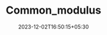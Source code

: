 ---
weight: 999
title: "Common_modulus"
description: ""
icon: "article"
date: "2023-12-02T16:50:15+05:30"
lastmod: "2023-12-02T16:50:15+05:30"
draft: true
toc: true
---